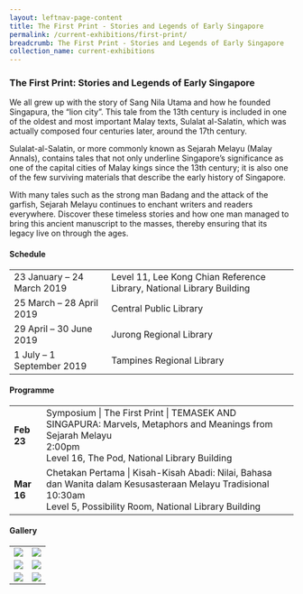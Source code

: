 ```yaml
---
layout: leftnav-page-content
title: The First Print - Stories and Legends of Early Singapore
permalink: /current-exhibitions/first-print/
breadcrumb: The First Print - Stories and Legends of Early Singapore
collection_name: current-exhibitions
---
```


### The First Print: Stories and Legends of Early Singapore
We all grew up with the story of Sang Nila Utama and how he founded Singapura, the “lion city”. This tale from the 13th century is included in one of the oldest and most important Malay texts, Sulalat al-Salatin, which was actually composed four centuries later, around the 17th century.

Sulalat-al-Salatin, or more commonly known as Sejarah Melayu (Malay Annals), contains tales that not only underline Singapore’s significance as one of the capital cities of Malay kings since the 13th century; it is also one of the few surviving materials that describe the early history of Singapore.

With many tales such as the strong man Badang and the attack of the garfish, Sejarah Melayu continues to enchant writers and readers everywhere. Discover these timeless stories and how one man managed to bring this ancient manuscript to the masses, thereby ensuring that its legacy live on through the ages.

#### Schedule
<table>
  <tr>
    <td>
      23 January – 24 March 2019
    </td>
    <td>
      Level 11, Lee Kong Chian Reference Library, National Library Building
    </td>
  </tr>
  <tr>
    <td>
      25 March – 28 April 2019
    </td>
    <td>
      Central Public Library
    </td>
  </tr>
  <tr>
    <td>
      29 April – 30 June 2019
    </td>
    <td>
      Jurong Regional Library
    </td>
  </tr>
  <tr>
    <td>
      1 July – 1 September 2019
    </td>
    <td>
      Tampines Regional Library
    </td>
  </tr>
</table>

#### Programme
<table>
  <tr>
    <td>
      <b>Feb 23</b>
    </td>
    <td>
      Symposium | The First Print | TEMASEK AND SINGAPURA: Marvels, Metaphors and Meanings from Sejarah Melayu
      <br>2:00pm
      <br>Level 16, The Pod, National Library Building
    </td>
  </tr>
  <tr>
    <td>
      <b>Mar 16</b>
    </td>
    <td>
      Chetakan Pertama | Kisah-Kisah Abadi: Nilai, Bahasa dan Wanita dalam Kesusasteraan Melayu Tradisional
      <br>10:30am
      <br>Level 5, Possibility Room, National Library Building
    </td>
  </tr>
</table>

#### Gallery
<table>
  <tr>
    <td>
      <img src="../../images/tfp_web_01-938x624.jpg" />
    </td>
    <td>
      <img src="../../images/tfp_web_02-938x624.jpg" />
    </td>
  </tr>
  <tr>
    <td>
      <img src="../../images/tfp_web_03-938x624.jpg" />
    </td>
    <td>
      <img src="../../images/tfp_web_04-938x624.jpg" />
    </td>
  </tr>
  <tr>
    <td>
      <img src="../../images/tfp_web_05-938x624.jpg" />
    </td>
    <td>
      <img src="../../images/tfp_web_06-938x624.jpg" />
    </td>
  </tr>
</table>
